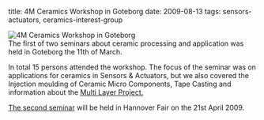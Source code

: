 title: 4M Ceramics Workshop in Goteborg
date: 2009-08-13
tags: sensors-actuators, ceramics-interest-group

![4M Ceramics Workshop in Goteborg](/images/ceramics-workshop-goteborg.jpg)  
The first of two seminars about ceramic processing and application was held in Goteborg the 11th of March.  

In total 15 persons attended the workshop. The focus of the seminar was on applications for ceramics in Sensors & Actuators, but we also covered the Injection moulding of Ceramic Micro Components, Tape Casting and information about the [Multi Layer Project.](/node/19/19.html)

[The second seminar](/node/56/56.html) will be held in Hannover Fair on the 21st April 2009.